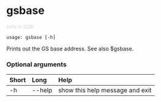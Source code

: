 <!-- THIS PART OF THIS FILE IS AUTOGENERATED. DO NOT MODIFY IT. See scripts/generate-docs.sh -->
# gsbase
<small style="color: lightgray;">(only in GDB)</small>

```text
usage: gsbase [-h]

```

Prints out the GS base address. See also $gsbase.
### Optional arguments

|Short|Long|Help|
| :--- | :--- | :--- |
|-h|--help|show this help message and exit|

<!-- END OF AUTOGENERATED PART. Do not modify this line or the line below, they mark the end of the auto-generated part of the file. If you want to extend the documentation in a way which cannot easily be done by adding to the command help description, write below the following line. -->
<!-- ------------\>8---- ----\>8---- ----\>8------------ -->
